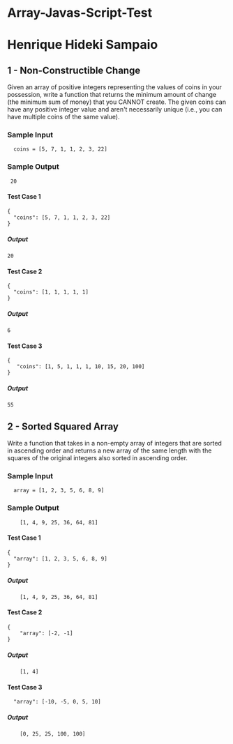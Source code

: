 # Array-Javas-Script-Test
# Henrique Hideki Sampaio


## 1 - Non-Constructible Change

  Given an array of positive integers representing the values of coins in your possession, write a function that returns the minimum amount of change (the  minimum sum of money) that you  CANNOT create. The given coins can have
  any positive integer value and aren't necessarily unique (i.e., you can have multiple coins of the same value).
  
### Sample Input
```
  coins = [5, 7, 1, 1, 2, 3, 22]
```
  
### Sample Output
```
 20
```

#### Test Case 1
```
{
  "coins": [5, 7, 1, 1, 2, 3, 22]
}
```
##### Output
```
20
```
#### Test Case 2
```
{
  "coins": [1, 1, 1, 1, 1]
}
```
##### Output
```
6
```
#### Test Case 3
```
{
   "coins": [1, 5, 1, 1, 1, 10, 15, 20, 100]
}
```
##### Output
```
55
```


## 2 - Sorted Squared Array
  Write a function that takes in a non-empty array of integers that are sorted  in ascending order and returns a new array of the same length with the squares  of the original integers also sorted in ascending order.
  
### Sample Input
```
  array = [1, 2, 3, 5, 6, 8, 9]
```
  
### Sample Output
```
    [1, 4, 9, 25, 36, 64, 81]
```

#### Test Case 1
```
{
  "array": [1, 2, 3, 5, 6, 8, 9]
}
```
##### Output
```
    [1, 4, 9, 25, 36, 64, 81]
```
#### Test Case 2
```
{
    "array": [-2, -1]
}
```
##### Output
```
    [1, 4]
```
#### Test Case 3
```
  "array": [-10, -5, 0, 5, 10]
```
##### Output
```
    [0, 25, 25, 100, 100]
```
